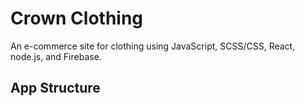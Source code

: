 # Crown Clothing

An e-commerce site for clothing using JavaScript, SCSS/CSS, React, node.js, and Firebase. 


## App Structure 
